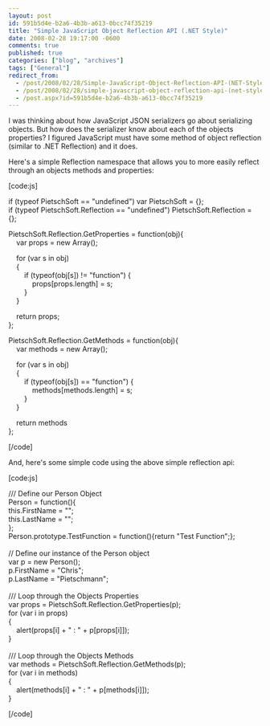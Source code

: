```yaml
---
layout: post
id: 591b5d4e-b2a6-4b3b-a613-0bcc74f35219
title: "Simple JavaScript Object Reflection API (.NET Style)"
date: 2008-02-28 19:17:00 -0600
comments: true
published: true
categories: ["blog", "archives"]
tags: ["General"]
redirect_from: 
  - /post/2008/02/28/Simple-JavaScript-Object-Reflection-API-(NET-Style)
  - /post/2008/02/28/simple-javascript-object-reflection-api-(net-style)
  - /post.aspx?id=591b5d4e-b2a6-4b3b-a613-0bcc74f35219
---
```

<!-- more -->
<p>
I was thinking about how JavaScript JSON serializers go about serializing objects. But how does the serializer know about each of the objects properties? I figured JavaScript must have some method of object reflection (similar to .NET Reflection) and it does. 
</p>
<p>
Here&#39;s a simple Reflection namespace that allows you to more easily reflect through an objects methods and properties: 
</p>
<p>
[code:js] 
</p>
<p>
if (typeof PietschSoft == &quot;undefined&quot;) var PietschSoft = {};<br />
if (typeof PietschSoft.Reflection == &quot;undefined&quot;) PietschSoft.Reflection = {}; 
</p>
<p>
PietschSoft.Reflection.GetProperties = function(obj){<br />
&nbsp;&nbsp;&nbsp; var props = new Array(); 
</p>
<p>
&nbsp;&nbsp;&nbsp; for (var s in obj)<br />
&nbsp;&nbsp;&nbsp; {<br />
&nbsp;&nbsp;&nbsp;&nbsp;&nbsp;&nbsp;&nbsp; if (typeof(obj[s]) != &quot;function&quot;) {<br />
&nbsp;&nbsp;&nbsp;&nbsp;&nbsp;&nbsp;&nbsp;&nbsp;&nbsp;&nbsp;&nbsp; props[props.length] = s;<br />
&nbsp;&nbsp;&nbsp;&nbsp;&nbsp;&nbsp;&nbsp; }<br />
&nbsp;&nbsp;&nbsp; } 
</p>
<p>
&nbsp;&nbsp;&nbsp; return props;<br />
}; 
</p>
<p>
PietschSoft.Reflection.GetMethods = function(obj){<br />
&nbsp;&nbsp;&nbsp; var methods = new Array(); 
</p>
<p>
&nbsp;&nbsp;&nbsp; for (var s in obj)<br />
&nbsp;&nbsp;&nbsp; {<br />
&nbsp;&nbsp;&nbsp;&nbsp;&nbsp;&nbsp;&nbsp; if (typeof(obj[s]) == &quot;function&quot;) {<br />
&nbsp;&nbsp;&nbsp;&nbsp;&nbsp;&nbsp;&nbsp;&nbsp;&nbsp;&nbsp;&nbsp; methods[methods.length] = s;<br />
&nbsp;&nbsp;&nbsp;&nbsp;&nbsp;&nbsp;&nbsp; }<br />
&nbsp;&nbsp;&nbsp; } 
</p>
<p>
&nbsp;&nbsp;&nbsp; return methods<br />
}; 
</p>
<p>
[/code] 
</p>
<p>
And, here&#39;s some simple code using the above simple reflection api: 
</p>
<p>
[code:js] 
</p>
<p>
/// Define our Person Object<br />
Person = function(){<br />
this.FirstName = &quot;&quot;;<br />
this.LastName = &quot;&quot;;<br />
};<br />
Person.prototype.TestFunction = function(){return &quot;Test Function&quot;;};<br />
<br />
// Define our instance of the Person object<br />
var p = new Person();<br />
p.FirstName = &quot;Chris&quot;;<br />
p.LastName = &quot;Pietschmann&quot;;<br />
<br />
/// Loop through the Objects Properties<br />
var props = PietschSoft.Reflection.GetProperties(p);<br />
for (var i in props)<br />
{<br />
&nbsp;&nbsp;&nbsp; alert(props[i] + &quot; : &quot; + p[props[i]]);<br />
}<br />
<br />
/// Loop through the Objects Methods<br />
var methods = PietschSoft.Reflection.GetMethods(p);<br />
for (var i in methods)<br />
{<br />
&nbsp;&nbsp;&nbsp; alert(methods[i] + &quot; : &quot; + p[methods[i]]);<br />
} 
</p>
<p>
[/code] 
</p>
